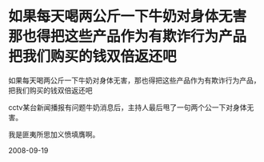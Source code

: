 # 如果每天喝两公斤一下牛奶对身体无害 那也得把这些产品作为有欺诈行为产品 把我们购买的钱双倍返还吧

如果每天喝两公斤一下牛奶对身体无害，那也得把这些产品作为有欺诈行为产品，把我们购买的钱双倍返还吧

cctv某台新闻播报有问题牛奶消息后，主持人最后甩了一句两个公一下对身体无害。

我是匪夷所思加义愤填膺啊。

2008-09-19